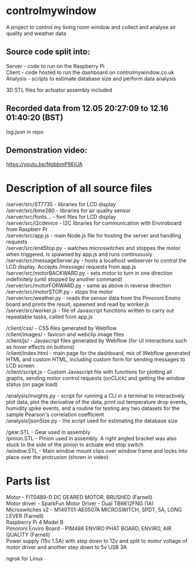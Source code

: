 # controlmywindow
A project to control my living room window and collect and analyse air quality and weather data

Source code split into:
-----------------------
Server - code to run on the Raspberry Pi  
Client - code hosted to run the dashboard on controlmywindow.co.uk  
Analysis - scripts to  estimate database size and perform data analysis  

3D STL files for actuator assembly included   

Recorded data from 12.05 20:27:09 to 12.16 01:40:20 (BST)
---------------------------------------------------------
log.json in repo

Demonstration video:
--------------------
https://youtu.be/NgbbmP9EjUA

Description of all source files
===============================

/server/src/ST7735  - libraries for LCD display  
/server/src/bme280  - libraries for air quality sensor  
/server/src/fonts...  - font files for LCD display  
/server/src/i2cdevice  - I2C libraries for communication with Enviroboard from Raspberr Pi  
/server/src/app.js  - main Node.js file for hosting the server and handling requests  
/server/src/endStop.py  - watches microswitches and stoppes the motor when triggered. Is spawned by app.js and runs continuously  
/server/src/messageServer.py  - hosts a localhost webserver to control the LCD display. Accepts /message/<body> requests from app.js  
/server/src/motorBACKWARD.py  - sets motor to turn in one direction indefinitely (until stopped by another command)  
/server/src/motorFORWARD.py  - same as above in reverse direction  
/server/src/motorSTOP.py  - stops the motor  
/server/src/weather.py  - reads the sensor data from the Pimoroni Enviro board and prints the result, spawned and read by worker.js  
/server/src/worker.js  - file of Javascript functions written to carry out repeatable tasks, called from app.js  
  
/client/css/  - CSS files generated by Webflow  
/client/images/  - favicon and webclip image files  
/client/js/  - Javascript files generated by Webflow (for UI interactions such as hover effects on buttons)  
/client/index.html  - main page for the dashboard, mix of Webflow generated HTML and custom HTML, including custom form for sending messages to LCD screen  
/client/script.js  - Custom Javascript file with functions for plotting all graphs, sending motor control requests (onCLick) and getting the window status (on page load)  
  
/analysis/insights.py  - script for running a CLI in a terminal to interactively plot data, plot the derivative of the data, print out temperature drop events, humidity spike events, and a routine for testing any two datasets for the sample Pearson's correlation coefficient  
/analysis/jsonSize.py  - the script used for estimating the database size  
  
/gear.STL  - Gear used in assembly  
/pinion.STL  - Pinion used in assembly. A right angled bracket was also stuck to the side of the pinion to actuate end stop switch  
/window.STL  - Main window mount clips over window frame and locks into place over the protrusion (shown in video)  
  
Parts list
==========
  
Motor - FIT0489-D DC GEARED MOTOR, BRUSHED (Farnell)  
Motor driver - SparkFun Motor Driver - Dual TB6612FNG (1A)  
Microswitches x2 - M140T01-AE0507A MICROSWITCH, SPDT, 5A, LONG LEVER (Farnell)  
Raspberry Pi 4 Model B  
Pimoroni Enviro Board - PIM486 ENVIRO PHAT BOARD, ENVIRO, AIR QUALITY (Farnell)  
Power supply (15v 1.5A) with step down to 12v and split to motor voltage of motor driver and another step down to 5v USB 3A  
  
ngrok for Linux
